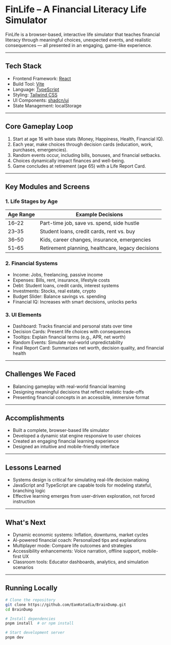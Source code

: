 # FinLife – A Financial Literacy Life Simulator

FinLife is a browser-based, interactive life simulator that teaches financial literacy through meaningful choices, unexpected events, and realistic consequences — all presented in an engaging, game-like experience.

---

## Tech Stack

- Frontend Framework: [React](https://react.dev/)
- Build Tool: [Vite](https://vitejs.dev/)
- Language: [TypeScript](https://www.typescriptlang.org/)
- Styling: [Tailwind CSS](https://tailwindcss.com/)
- UI Components: [shadcn/ui](https://ui.shadcn.com/)
- State Management: localStorage

---

## Core Gameplay Loop

1. Start at age 16 with base stats (Money, Happiness, Health, Financial IQ).
2. Each year, make choices through decision cards (education, work, purchases, emergencies).
3. Random events occur, including bills, bonuses, and financial setbacks.
4. Choices dynamically impact finances and well-being.
5. Game concludes at retirement (age 65) with a Life Report Card.

---

## Key Modules and Screens

### 1. Life Stages by Age

| Age Range | Example Decisions |
|-----------|-------------------|
| 16–22     | Part-time job, save vs. spend, side hustle |
| 23–35     | Student loans, credit cards, rent vs. buy |
| 36–50     | Kids, career changes, insurance, emergencies |
| 51–65     | Retirement planning, healthcare, legacy decisions |

### 2. Financial Systems

- Income: Jobs, freelancing, passive income
- Expenses: Bills, rent, insurance, lifestyle costs
- Debt: Student loans, credit cards, interest systems
- Investments: Stocks, real estate, crypto
- Budget Slider: Balance savings vs. spending
- Financial IQ: Increases with smart decisions, unlocks perks

### 3. UI Elements

- Dashboard: Tracks financial and personal stats over time
- Decision Cards: Present life choices with consequences
- Tooltips: Explain financial terms (e.g., APR, net worth)
- Random Events: Simulate real-world unpredictability
- Final Report Card: Summarizes net worth, decision quality, and financial health

---

## Challenges We Faced

- Balancing gameplay with real-world financial learning
- Designing meaningful decisions that reflect realistic trade-offs
- Presenting financial concepts in an accessible, immersive format

---

## Accomplishments

- Built a complete, browser-based life simulator
- Developed a dynamic stat engine responsive to user choices
- Created an engaging financial learning experience
- Designed an intuitive and mobile-friendly interface

---

## Lessons Learned

- Systems design is critical for simulating real-life decision making
- JavaScript and TypeScript are capable tools for modeling stateful, branching logic
- Effective learning emerges from user-driven exploration, not forced instruction

---

## What's Next

- Dynamic economic systems: Inflation, downturns, market cycles
- AI-powered financial coach: Personalized tips and explanations
- Multiplayer mode: Compare life outcomes and strategies
- Accessibility enhancements: Voice narration, offline support, mobile-first UX
- Classroom tools: Educator dashboards, analytics, and simulation scenarios

---

## Running Locally

```bash
# Clone the repository
git clone https://github.com/EanKotadia/BrainDump.git
cd BrainDump

# Install dependencies
pnpm install  # or npm install

# Start development server
pnpm dev
